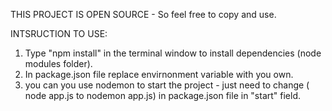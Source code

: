 THIS PROJECT IS OPEN SOURCE - So feel free to copy and use.

INTSRUCTION TO USE: 

1. Type "npm install" in the terminal window to install dependencies (node modules folder).
2. In package.json file replace envirnonment variable with you own. 
3. you can you use nodemon to start the project - just need to change ( node app.js to nodemon app.js) in package.json file in "start" field. 
